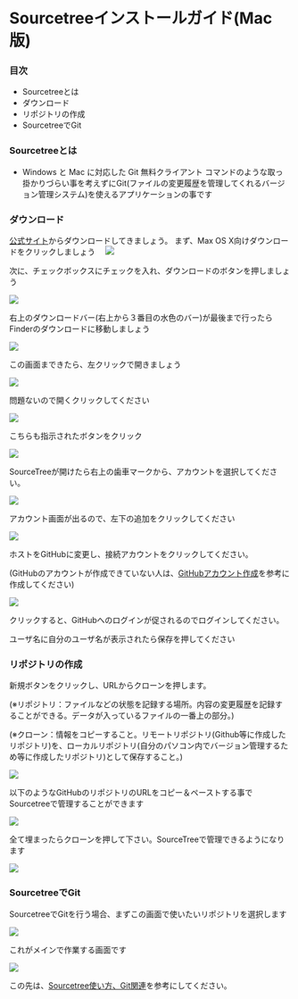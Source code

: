 # Sourcetreeインストールガイド(Mac版)

### 目次
 - Sourcetreeとは
 - ダウンロード
 - リポジトリの作成
 - SourcetreeでGit

### Sourcetreeとは
 -  Windows と Mac に対応した Git 無料クライアント
 コマンドのような取っ掛かりづらい事を考えずにGit(ファイルの変更履歴を管理してくれるバージョン管理システム)を使えるアプリケーションの事です

### ダウンロード
 [公式サイト](https://ja.atlassian.com/software/sourcetree)からダウンロードしてきましょう。
 まず、Max OS X向けダウンロードをクリックしましょう　
 ![](https://misw.github.io/markdown/images/sourcetree/s_1.png)

 次に、チェックボックスにチェックを入れ、ダウンロードのボタンを押しましょう

 ![](https://misw.github.io/markdown/images/sourcetree/s_2.png)

 右上のダウンロードバー(右上から３番目の水色のバー)が最後まで行ったらFinderのダウンロードに移動しましょう

 ![](https://misw.github.io/markdown/images/sourcetree/s_3.png)

 この画面まできたら、左クリックで開きましょう

 ![](https://misw.github.io/markdown/images/sourcetree/s_4.png)

 問題ないので開くクリックしてください

 ![](https://misw.github.io/markdown/images/sourcetree/s_5.png)

 こちらも指示されたボタンをクリック

 ![](https://misw.github.io/markdown/images/sourcetree/s_6.png)

 SourceTreeが開けたら右上の歯車マークから、アカウントを選択してください。

 ![](https://misw.github.io/markdown/images/sourcetree/s_7.png)

 アカウント画面が出るので、左下の追加をクリックしてください

 ![](https://misw.github.io/markdown/images/sourcetree/s_8.png)

 ホストをGitHubに変更し、接続アカウントをクリックしてください。

 (GitHubのアカウントが作成できていない人は、[GitHubアカウント作成](https://misw.github.io/markdown/mis_github.html)を参考に作成してください)

 ![](https://misw.github.io/markdown/images/sourcetree/s_9.png)

 クリックすると、GitHubへのログインが促されるのでログインしてください。

 ユーザ名に自分のユーザ名が表示されたら保存を押してください

### リポジトリの作成
新規ボタンをクリックし、URLからクローンを押します。

(※リポジトリ：ファイルなどの状態を記録する場所。内容の変更履歴を記録することができる。データが入っているファイルの一番上の部分。)

(※クローン：情報をコピーすること。リモートリポジトリ(Github等に作成したリポジトリ)を、ローカルリポジトリ(自分のパソコン内でバージョン管理するため等に作成したリポジトリ)として保存すること。)

 ![](https://misw.github.io/markdown/images/sourcetree/s_10.png)

 以下のようなGitHubのリポジトリのURLをコピー＆ペーストする事でSourcetreeで管理することができます

 ![](https://misw.github.io/markdown/images/sourcetree/s_11.png)

 全て埋まったらクローンを押して下さい。SourceTreeで管理できるようになります

 ![](https://misw.github.io/markdown/images/sourcetree/s_12.png)

### SourcetreeでGit
 SourcetreeでGitを行う場合、まずこの画面で使いたいリポジトリを選択します

 ![](https://misw.github.io/markdown/images/sourcetree/s_13.png)

 これがメインで作業する画面です

 ![](https://misw.github.io/markdown/images/sourcetree/s_14.png)

 この先は、[Sourcetree使い方、Git関連](https://misw.github.io/markdown/mis_sourcetree2.html)を参考にしてください。
